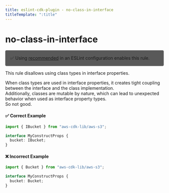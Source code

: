 ```yaml
---
title: eslint-cdk-plugin - no-class-in-interface
titleTemplate: ":title"
---
```


# no-class-in-interface

<div style="margin-top: 16px; background-color: #595959; padding: 16px; border-radius: 4px;">
  ✅ Using
  <a href="https://eslint-cdk-plugin.dev/rules/#recommended-rules">recommended</a>
  in an ESLint configuration enables this rule.
</div>

This rule disallows using class types in interface properties.

When class types are used in interface properties, it creates tight coupling between the interface and the class implementation.  
Additionally, classes are mutable by nature, which can lead to unexpected behavior when used as interface property types.  
So not good.

#### ✅ Correct Example

```ts
import { IBucket } from "aws-cdk-lib/aws-s3";

interface MyConstructProps {
  bucket: IBucket;
}
```

#### ❌ Incorrect Example

```ts
import { Bucket } from "aws-cdk-lib/aws-s3";

interface MyConstructProps {
  bucket: Bucket;
}
```
